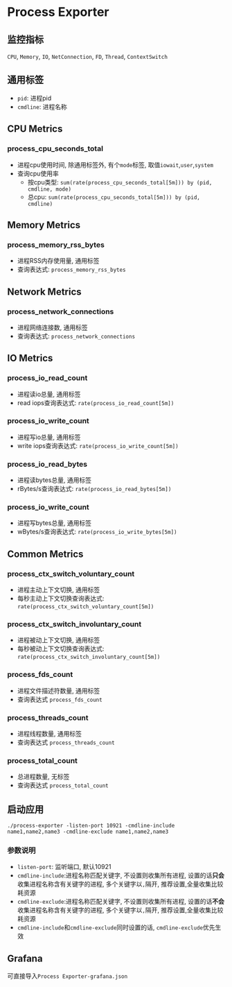 # Process Exporter

## 监控指标
`CPU`, `Memory`, `IO`, `NetConnection`, `FD`, `Thread`, `ContextSwitch`

## 通用标签
* `pid`: 进程pid
* `cmdline`: 进程名称

## CPU Metrics
### process_cpu_seconds_total
* 进程cpu使用时间, 除通用标签外, 有个`mode`标签, 取值`iowait`,`user`,`system`
* 查询cpu使用率
  * 按cpu类型: `sum(rate(process_cpu_seconds_total[5m])) by (pid, cmdline, mode)`
  * 总cpu:  `sum(rate(process_cpu_seconds_total[5m])) by (pid, cmdline)`
  

## Memory Metrics
### process_memory_rss_bytes
* 进程RSS内存使用量, 通用标签
* 查询表达式: `process_memory_rss_bytes`

## Network Metrics
### process_network_connections
* 进程网络连接数, 通用标签
* 查询表达式: `process_network_connections`

## IO Metrics
### process_io_read_count
* 进程读io总量, 通用标签
* read iops查询表达式: `rate(process_io_read_count[5m])`

### process_io_write_count
* 进程写io总量, 通用标签
* write iops查询表达式: `rate(process_io_write_count[5m])`

### process_io_read_bytes
* 进程读bytes总量, 通用标签
* rBytes/s查询表达式: `rate(process_io_read_bytes[5m])`

### process_io_write_count
* 进程写bytes总量, 通用标签
* wBytes/s查询表达式: `rate(process_io_write_bytes[5m])`

## Common Metrics
### process_ctx_switch_voluntary_count
* 进程主动上下文切换, 通用标签
* 每秒主动上下文切换查询表达式: `rate(process_ctx_switch_voluntary_count[5m])`

### process_ctx_switch_involuntary_count
* 进程被动上下文切换, 通用标签
* 每秒被动上下文切换查询表达式: `rate(process_ctx_switch_involuntary_count[5m])`

### process_fds_count
* 进程文件描述符数量, 通用标签
* 查询表达式 `process_fds_count`

### process_threads_count
* 进程线程数量, 通用标签
* 查询表达式 `process_threads_count`

### process_total_count
* 总进程数量, 无标签
* 查询表达式 `process_total_count`

## 启动应用
`./process-exporter -listen-port 10921 -cmdline-include name1,name2,name3 -cmdline-exclude name1,name2,name3`

### 参数说明
* `listen-port`: 监听端口, 默认10921
* `cmdline-include`:进程名称匹配关键字, 不设置则收集所有进程, 设置的话**只会**收集进程名称含有关键字的进程, 多个关键字以`,`隔开, 推荐设置,全量收集比较耗资源
* `cmdline-exclude`:进程名称匹配关键字, 不设置则收集所有进程, 设置的话**不会**收集进程名称含有关键字的进程, 多个关键字以`,`隔开, 推荐设置,全量收集比较耗资源
* `cmdline-include`和`cmdline-exclude`同时设置的话, `cmdline-exclude`优先生效

## Grafana
可直接导入`Process Exporter-grafana.json`